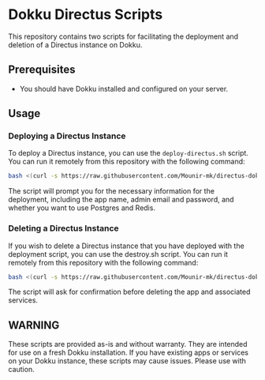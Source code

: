 # Dokku Directus Scripts

This repository contains two scripts for facilitating the deployment and deletion of a Directus instance on Dokku.

## Prerequisites

- You should have Dokku installed and configured on your server.

## Usage

### Deploying a Directus Instance

To deploy a Directus instance, you can use the `deploy-directus.sh` script. You can run it remotely from this repository with the following command:

```bash
bash <(curl -s https://raw.githubusercontent.com/Mounir-mk/directus-dokku-deployment/main/deploy.sh)
```

The script will prompt you for the necessary information for the deployment, including the app name, admin email and password, and whether you want to use Postgres and Redis.

### Deleting a Directus Instance

If you wish to delete a Directus instance that you have deployed with the deployment script, you can use the destroy.sh script. You can run it remotely from this repository with the following command:

```bash
bash <(curl -s https://raw.githubusercontent.com/Mounir-mk/directus-dokku-deployment/main/destroy.sh)
```

The script will ask for confirmation before deleting the app and associated services.

## WARNING

These scripts are provided as-is and without warranty. They are intended for use on a fresh Dokku installation. If you have existing apps or services on your Dokku instance, these scripts may cause issues. Please use with caution.
